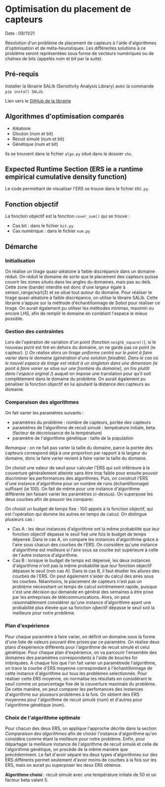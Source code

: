 # Optimisation du placement de capteurs

Date : 09/11/21

Résolution d'un problème de placement de capteurs à l'aide d'algorithmes d'optimisation et de méta-heuristiques.
Les différentes solutions  à ce problème seront représentées sous forme de vecteurs numériques ou de chaînes de bits (appelés _num_ et _bit_ par la suite).

## Pré-requis
Installer la librairie SALib (Sensitivity Analysis Library) avec la commande `pip install SALib`.

Lien vers le [GitHub de la librairie](https://github.com/SALib/SALib)

## Algorithmes d'optimisation comparés
- Aléatoire
- Glouton (num et bit)
- Recuit simulé (num et bit)
- Génétique (num et bit)

Ils se trouvent dans le fichier `algo.py` situé dans le dossier `sho`.

## Expected Runtime Section (ERS ie a runtime empirical cumulative density function)
Le code permettant de visualiser l'ERS se trouve dans le fichier `ERS.py`.

## Fonction objectif
La fonction objectif est la fonction `cover_sum()` qui se trouve :
- Cas bit : dans le fichier `bit.py`
- Cas numérique : dans le fichier `num.py`

## Démarche

### Initialisation
On réalise un tirage quasi-aléatoire à faible discrépance dans un domaine réduit.
On réduit le domaine de sorte que le placement des capteurs puisse couvrir les zones
situés dans les angles du domaines, mais pas au delà. Cette zone (bande) interdite est
donc d'une largeur égale à sensor_range/sqrt(2) et se situe tout autour du domaine.
Pour réaliser le tirage quasi-aléatoire à faible discrépance, on utilise la libraire SALib.
Cette librairie s'appuie sur la méthode d'échantillonnage de Sobol pour réaliser ce tirage.
On aurait également pu utiliser les méthodes minimax, maximin ou encore LHS, afin de remplir
le domaine en comblant l'espace le mieux possible.

### Gestion des contraintes
Lors de l'opération de variation d'un point (fonction `neighb_square()`), si le nouveau point
est tiré en dehors du domaine, on ne garde pas ce point (ie capteur). (*)
On réalise alors un tirage uniforme centré sur le point à faire varier dans le domaine
(génération d'une solution faisable).
Dans le cas où le nouvel espace de tirage est réduit à un singleton dans une dimension (le point
à faire varier se situe sur une frontière du domaine), on tire plutôt dans l'espace orginal (*) auquel
on impose une translation pour qu'il soit complètement dans le domaine du problème.
On aurait également pu pénaliser la fonction objectif en lui ajoutant la distance des capteurs
au domaine.

### Comparaison des algorithmes
On fait varier les paramètres suivants :
- paramètres du problème : nombre de capteurs, portée des capteurs
- paramètres de l'algorithme de recuit simulé : température initiale, beta (facteur de
décroissance de la température)
- paramètre de l'algorithme génétique : taille de la population

_Remarque_ : on ne fait pas varier la taille du domaine, parce la portée des capteurs correspond
déjà à une proportion par rapport à la largeur du domaine, donc la faire varier revient à
faire varier la taille du domaine.

On choisit une valeur de seuil pour calculer l'ERS qui soit inférieure à la couverture généralement
atteinte sans être trop faible pour ensuite pouvoir discriminer les performances des algorithmes.
Puis, on construit l'ERS d'une instance d'algorithme pour un nombre de runs (échantillonnage)
suffisant (ie 100). On fait de même pour une instance d'algorithme différente (en faisant varier les
paramètres ci-dessus). On superpose les deux courbes afin de pouvoir les comparer.

On choisit un budget de temps fixe : 100 appels à la fonction objectif, qui est l'opération qui
domine les autres en temps de calcul.
On distingue plusieurs cas :
- Cas A : les deux instances d'algorithme ont la même probabilité que leur fonction objectif
dépasse le seuil fixé une fois le budget de temps dépensé.
Dans le cas A, on compare les instances d'algorithme grâce à l'aire sous chacun des courbes de l'ERS.
On considère qu'une instance d'algorithme est meilleure si l'aire sous sa courbe est supérieure à celle
de l'autre instance d'algorithme.
- Cas B : lorsque le budget de temps est dépensé, les deux instances d'algorithme n'ont pas la même
probabilité que leur fonction objectif dépasse le seuil (non cas A).
Dans le cas B, il faut étudier les allures des courbes de l'ERS. On peut également s'aider du calcul
des aires sous les courbes. Néanmoins, le placement de capteurs n'est pas un problème nécessitant
un temps de calcul extrêmement rapide, puisque c'est une décision qui demande en général des semaines à
être prise par les entreprises de télécommunications. Alors, on peut raisonnablement considérer qu'une
instance d'algorithme ayant une probabilité plus élevée que sa fonction ojbectif dépasse le seuil soit
la meilleure pour notre problème.

### Plan d'expérience
Pour chaque paramètre à faire varier, on définit un domaine sous la forme d'une liste de valeurs pouvant
être prises par ce paramètre.
On réalise deux plans d'expérience différents pour l'algorithme de recuit simulé et celui génétique.
Pour chaque plan d'expérience, on va parcourir l'ensemble des domaines des paramètres correspondants
à l'aide de boucles for imbriquées.
A chaque fois que l'on fait varier un paramètrede l'algorithme, on trace la courbe d'ERS moyenne correspondant
à l'échantillonnage de cette instance d'algorithme sur tous les problèmes selectionnés.
Pour réaliser cette ERS moyenne, on normalise les résultats en considérant le seuil comme un pourcentage fixe
de la couverture maximale du problème. De cette manière, on peut comparer les perfomances des instances
d'algorithme sur plusieurs problèmes à la fois.
On obtient des ERS moyennes pour l'algorithme de recuit simulé (num) et d'autres pour l'algorithme génétique (num).

### Choix de l'algorithme optimale
Pour chacun des deux ERS, on applique l'approche décrite dans la section _Comparaison des algorithmes_ afin
de choisir l'instance d'algorithme qu'on considère comme étant la meilleure pour notre problème.
Enfin, pour départager la meilleure instance de l'algorithme de recuit simulé et celle de l'algorithme génétique,
on procède de la même manière que précédemment.
Le fait d'avoir séparé les deux types d'algorithmes sur des ERS différents permet seulement d'avoir moins
de courbes à la fois sur les ERS, mais on aurait pu superposer les deux ERS obtenus.

**Algorithme choisi** : recuit simulé avec une température initiale de 50 et un facteur beta valant 5.
